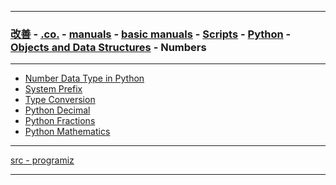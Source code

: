 
---

### [改善](https://github.com/ttltrk/0C/blob/master/README.MD) - [.co.](https://github.com/ttltrk/PRG/blob/master/CODING.MD) - [manuals](https://github.com/ttltrk/PRG/blob/master/MAN.MD) - [basic manuals](https://github.com/ttltrk/PRG/blob/master/MANUALS.MD) - [Scripts](https://github.com/ttltrk/PRG/blob/master/PY/DOC/SC/SC.MD) - [Python](https://github.com/ttltrk/PRG/blob/master/PY/DOC/OPYM/OPYM.MD) - [Objects and Data Structures](https://github.com/ttltrk/PRG/blob/master/PY/DOC/OPYM/01_OBJ_DS/OBJ_DS.MD) - Numbers

---

* <a href="https://github.com/ttltrk/PRG/blob/master/PY/DOC/OPYM/01_OBJ_DS/NUMBERS/01/NDT.MD">Number Data Type in Python</a>
* <a href="https://github.com/ttltrk/PRG/blob/master/PY/DOC/OPYM/01_OBJ_DS/NUMBERS/02/SYS_PRE.MD">System Prefix</a>
* <a href="https://github.com/ttltrk/PRG/blob/master/PY/DOC/OPYM/01_OBJ_DS/NUMBERS/03/TYP_CON.MD">Type Conversion</a>
* <a href="https://github.com/ttltrk/PRG/blob/master/PY/DOC/OPYM/01_OBJ_DS/NUMBERS/04/PYT_DEC.MD">Python Decimal</a>
* <a href="https://github.com/ttltrk/PRG/blob/master/PY/DOC/OPYM/01_OBJ_DS/NUMBERS/05/PYT_FRA.MD">Python Fractions</a>
* <a href="https://github.com/ttltrk/PRG/blob/master/PY/DOC/OPYM/01_OBJ_DS/NUMBERS/06/PYT_MAT.MD">Python Mathematics</a>

---

[src - programiz](https://www.programiz.com/python-programming/variables-datatypes)

---


